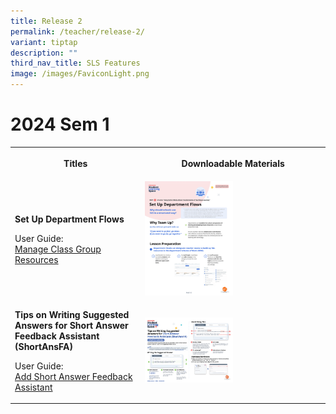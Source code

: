 ```yaml
---
title: Release 2
permalink: /teacher/release-2/
variant: tiptap
description: ""
third_nav_title: SLS Features
image: /images/FaviconLight.png
---
```

<h1>2024 Sem 1</h1>
<table style="minWidth: 50px">
<colgroup>
<col>
<col>
</colgroup>
<tbody>
<tr>
<th rowspan="1" colspan="1">
<p>Titles</p>
</th>
<th rowspan="1" colspan="1">
<p>Downloadable Materials</p>
</th>
</tr>
<tr>
<td rowspan="1" colspan="1">
<p><strong>Set Up Department Flows</strong>
</p>
<p>User Guide:
<br><a href="/teacher-user-guide/organise/manage-class-group-resources/" rel="noopener noreferrer nofollow" target="_blank">Manage Class Group Resources</a>
</p>
</td>
<td rowspan="1" colspan="1">
<div class="isomer-image-wrapper">
<img style="width: 50%;" height="auto" width="100%" src="/images/2Teacher/Marcomms/Feature%20Highlights/setupdepartmentflows.png">
</div>
</td>
</tr>
<tr>
<td rowspan="1" colspan="1">
<p><strong>Tips on Writing Suggested Answers for Short Answer Feedback Assistant (ShortAnsFA)</strong>
</p>
<p>User Guide:
<br><a href="/teacher-user-guide/assess/add-short-answer-feedback-assistant/" rel="noopener noreferrer nofollow" target="_blank">Add Short Answer Feedback Assistant</a>
</p>
</td>
<td rowspan="1" colspan="1">
<div class="isomer-image-wrapper">
<img style="width: 50%;" height="auto" width="100%" src="/images/2Teacher/Marcomms/Feature%20Highlights/shortansfaposter.png">
</div>
</td>
</tr>
</tbody>
</table>
<p></p>